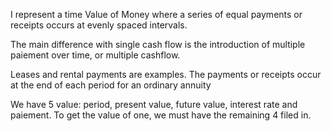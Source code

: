 I represent a time Value of Money where  a series of equal payments or receipts  occurs at evenly spaced intervals. 

The main difference with single cash flow is the introduction of multiple paiement over time, or multiple cashflow.

Leases and rental payments are examples. The payments or receipts occur at the end of each period for an ordinary annuity

We have 5 value: period, present value, future value, interest rate and paiement.
To get the value of one, we must have the remaining 4 filed in.
